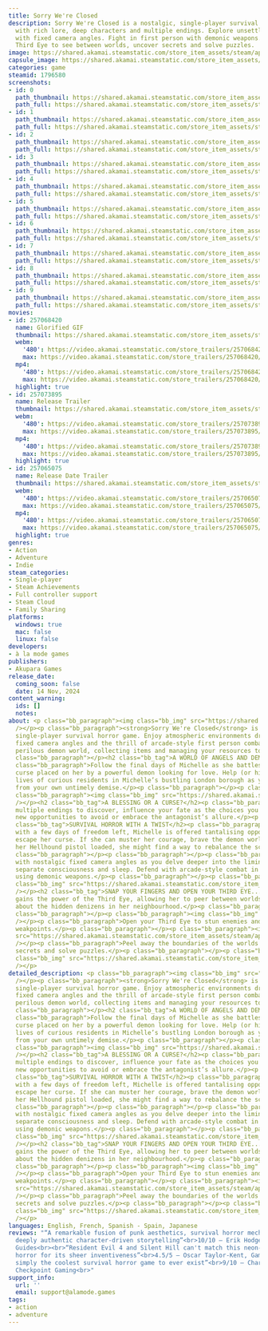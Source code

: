 ```yaml
---
title: Sorry We're Closed
description: Sorry We're Closed is a nostalgic, single-player survival horror game
  with rich lore, deep characters and multiple endings. Explore unsettling locations
  with fixed camera angles. Fight in first person with demonic weapons. Open your
  Third Eye to see between worlds, uncover secrets and solve puzzles.
image: https://shared.akamai.steamstatic.com/store_item_assets/steam/apps/1796580/header.jpg?t=1732828902
capsule_image: https://shared.akamai.steamstatic.com/store_item_assets/steam/apps/1796580/capsule_231x87.jpg?t=1732828902
categories: game
steamid: 1796580
screenshots:
- id: 0
  path_thumbnail: https://shared.akamai.steamstatic.com/store_item_assets/steam/apps/1796580/ss_046a43c4d686ed9a7405e8c32d9030bc5c427423.600x338.jpg?t=1732828902
  path_full: https://shared.akamai.steamstatic.com/store_item_assets/steam/apps/1796580/ss_046a43c4d686ed9a7405e8c32d9030bc5c427423.1920x1080.jpg?t=1732828902
- id: 1
  path_thumbnail: https://shared.akamai.steamstatic.com/store_item_assets/steam/apps/1796580/ss_44e1a413a0455638acfa1e7c15564d550243c662.600x338.jpg?t=1732828902
  path_full: https://shared.akamai.steamstatic.com/store_item_assets/steam/apps/1796580/ss_44e1a413a0455638acfa1e7c15564d550243c662.1920x1080.jpg?t=1732828902
- id: 2
  path_thumbnail: https://shared.akamai.steamstatic.com/store_item_assets/steam/apps/1796580/ss_205a1482cfe81add95e03358068c6b14ea32f689.600x338.jpg?t=1732828902
  path_full: https://shared.akamai.steamstatic.com/store_item_assets/steam/apps/1796580/ss_205a1482cfe81add95e03358068c6b14ea32f689.1920x1080.jpg?t=1732828902
- id: 3
  path_thumbnail: https://shared.akamai.steamstatic.com/store_item_assets/steam/apps/1796580/ss_2ec72d398f2d6a48eb75cdf18f54260b39d60b9c.600x338.jpg?t=1732828902
  path_full: https://shared.akamai.steamstatic.com/store_item_assets/steam/apps/1796580/ss_2ec72d398f2d6a48eb75cdf18f54260b39d60b9c.1920x1080.jpg?t=1732828902
- id: 4
  path_thumbnail: https://shared.akamai.steamstatic.com/store_item_assets/steam/apps/1796580/ss_51baefc9613aaa46ea274db0b34fdeba86f2295b.600x338.jpg?t=1732828902
  path_full: https://shared.akamai.steamstatic.com/store_item_assets/steam/apps/1796580/ss_51baefc9613aaa46ea274db0b34fdeba86f2295b.1920x1080.jpg?t=1732828902
- id: 5
  path_thumbnail: https://shared.akamai.steamstatic.com/store_item_assets/steam/apps/1796580/ss_1fcf82f67d54c6d294c23d1bbf7b8b09241642bb.600x338.jpg?t=1732828902
  path_full: https://shared.akamai.steamstatic.com/store_item_assets/steam/apps/1796580/ss_1fcf82f67d54c6d294c23d1bbf7b8b09241642bb.1920x1080.jpg?t=1732828902
- id: 6
  path_thumbnail: https://shared.akamai.steamstatic.com/store_item_assets/steam/apps/1796580/ss_ee25388a6223b7529547f31342f56139f9c6be4e.600x338.jpg?t=1732828902
  path_full: https://shared.akamai.steamstatic.com/store_item_assets/steam/apps/1796580/ss_ee25388a6223b7529547f31342f56139f9c6be4e.1920x1080.jpg?t=1732828902
- id: 7
  path_thumbnail: https://shared.akamai.steamstatic.com/store_item_assets/steam/apps/1796580/ss_6570d492bef419104adaf1c35de62437e82f50ce.600x338.jpg?t=1732828902
  path_full: https://shared.akamai.steamstatic.com/store_item_assets/steam/apps/1796580/ss_6570d492bef419104adaf1c35de62437e82f50ce.1920x1080.jpg?t=1732828902
- id: 8
  path_thumbnail: https://shared.akamai.steamstatic.com/store_item_assets/steam/apps/1796580/ss_f09b7daa509bf8dc45e16ae8d75053fe1d2a909d.600x338.jpg?t=1732828902
  path_full: https://shared.akamai.steamstatic.com/store_item_assets/steam/apps/1796580/ss_f09b7daa509bf8dc45e16ae8d75053fe1d2a909d.1920x1080.jpg?t=1732828902
- id: 9
  path_thumbnail: https://shared.akamai.steamstatic.com/store_item_assets/steam/apps/1796580/ss_080fe2bfe941d396a6fc1344670897af0dbf9322.600x338.jpg?t=1732828902
  path_full: https://shared.akamai.steamstatic.com/store_item_assets/steam/apps/1796580/ss_080fe2bfe941d396a6fc1344670897af0dbf9322.1920x1080.jpg?t=1732828902
movies:
- id: 257068420
  name: Glorified GIF
  thumbnail: https://shared.akamai.steamstatic.com/store_item_assets/steam/apps/257068420/0ab077a33d519e297a3e7ebbab3ec25b4d4ed89f/movie_600x337.jpg?t=1729887400
  webm:
    '480': https://video.akamai.steamstatic.com/store_trailers/257068420/movie480_vp9.webm?t=1729887400
    max: https://video.akamai.steamstatic.com/store_trailers/257068420/movie_max_vp9.webm?t=1729887400
  mp4:
    '480': https://video.akamai.steamstatic.com/store_trailers/257068420/movie480.mp4?t=1729887400
    max: https://video.akamai.steamstatic.com/store_trailers/257068420/movie_max.mp4?t=1729887400
  highlight: true
- id: 257073895
  name: Release Trailer
  thumbnail: https://shared.akamai.steamstatic.com/store_item_assets/steam/apps/257073895/821037c83ef40790f1bc965d30b746ecf52676d0/movie_600x337.jpg?t=1731606976
  webm:
    '480': https://video.akamai.steamstatic.com/store_trailers/257073895/movie480_vp9.webm?t=1731606976
    max: https://video.akamai.steamstatic.com/store_trailers/257073895/movie_max_vp9.webm?t=1731606976
  mp4:
    '480': https://video.akamai.steamstatic.com/store_trailers/257073895/movie480.mp4?t=1731606976
    max: https://video.akamai.steamstatic.com/store_trailers/257073895/movie_max.mp4?t=1731606976
  highlight: true
- id: 257065075
  name: Release Date Trailer
  thumbnail: https://shared.akamai.steamstatic.com/store_item_assets/steam/apps/257065075/15860acd144672c8f7c2355bea6045736e9b4362/movie_600x337.jpg?t=1731606981
  webm:
    '480': https://video.akamai.steamstatic.com/store_trailers/257065075/movie480_vp9.webm?t=1731606981
    max: https://video.akamai.steamstatic.com/store_trailers/257065075/movie_max_vp9.webm?t=1731606981
  mp4:
    '480': https://video.akamai.steamstatic.com/store_trailers/257065075/movie480.mp4?t=1731606981
    max: https://video.akamai.steamstatic.com/store_trailers/257065075/movie_max.mp4?t=1731606981
  highlight: true
genres:
- Action
- Adventure
- Indie
steam_categories:
- Single-player
- Steam Achievements
- Full controller support
- Steam Cloud
- Family Sharing
platforms:
  windows: true
  mac: false
  linux: false
developers:
- à la mode games
publishers:
- Akupara Games
release_date:
  coming_soon: false
  date: 14 Nov, 2024
content_warning:
  ids: []
  notes:
about: <p class="bb_paragraph"><img class="bb_img" src="https://shared.akamai.steamstatic.com/store_item_assets/steam/apps/1796580/extras/swc_-_banner.png?t=1732828902"
  /></p><p class="bb_paragraph"><strong>Sorry We're Closed</strong> is a nostalgic,
  single-player survival horror game. Enjoy atmospheric environments driven by classic
  fixed camera angles and the thrill of arcade-style first person combat. Enter the
  perilous demon world, collecting items and managing your resources to stay alive.</p><p
  class="bb_paragraph"></p><h2 class="bb_tag">A WORLD OF ANGELS AND DEMONS</h2><p
  class="bb_paragraph">Follow the final days of Michelle as she battles to break the
  curse placed on her by a powerful demon looking for love. Help (or hinder!) the
  lives of curious residents in Michelle’s bustling London borough as you pursue freedom
  from your own untimely demise.</p><p class="bb_paragraph"></p><p class="bb_paragraph"></p><p
  class="bb_paragraph"><img class="bb_img" src="https://shared.akamai.steamstatic.com/store_item_assets/steam/apps/1796580/extras/swc_-_character.gif?t=1732828902"
  /></p><h2 class="bb_tag">A BLESSING OR A CURSE?</h2><p class="bb_paragraph">With
  multiple endings to discover, influence your fate as the choices you make will open
  new opportunities to avoid or embrace the antagonist’s allure.</p><p class="bb_paragraph"></p><h2
  class="bb_tag">SURVIVAL HORROR WITH A TWIST</h2><p class="bb_paragraph">Taunted
  with a few days of freedom left, Michelle is offered tantalising opportunities to
  escape her curse. If she can muster her courage, brave the demon world, and keep
  her Hellhound pistol loaded, she might find a way to rebalance the scales of destiny.</p><p
  class="bb_paragraph"></p><p class="bb_paragraph"></p><p class="bb_paragraph">Explore
  with nostalgic fixed camera angles as you delve deeper into the liminal cracks that
  separate consciousness and sleep. Defend with arcade-style combat in first person
  using demonic weapons.</p><p class="bb_paragraph"></p><p class="bb_paragraph"><img
  class="bb_img" src="https://shared.akamai.steamstatic.com/store_item_assets/steam/apps/1796580/extras/swc_-_combat.gif?t=1732828902"
  /></p><h2 class="bb_tag">SNAP YOUR FINGERS AND OPEN YOUR THIRD EYE...</h2><p class="bb_paragraph">Michelle
  gains the power of the Third Eye, allowing her to peer between worlds and learn
  about the hidden denizens in her neighbourhood.</p><p class="bb_paragraph"></p><p
  class="bb_paragraph"></p><p class="bb_paragraph"><img class="bb_img" src="https://shared.akamai.steamstatic.com/store_item_assets/steam/apps/1796580/extras/swc_-_worlds.gif?t=1732828902"
  /></p><p class="bb_paragraph">Open your Third Eye to stun enemies and reveal their
  weakpoints.</p><p class="bb_paragraph"></p><p class="bb_paragraph"><img class="bb_img"
  src="https://shared.akamai.steamstatic.com/store_item_assets/steam/apps/1796580/extras/swc_-_weakpoints.gif?t=1732828902"
  /></p><p class="bb_paragraph">Peel away the boundaries of the worlds to uncover
  secrets and solve puzzles.</p><p class="bb_paragraph"></p><p class="bb_paragraph"><img
  class="bb_img" src="https://shared.akamai.steamstatic.com/store_item_assets/steam/apps/1796580/extras/swc_-_vision.gif?t=1732828902"
  /></p>
detailed_description: <p class="bb_paragraph"><img class="bb_img" src="https://shared.akamai.steamstatic.com/store_item_assets/steam/apps/1796580/extras/swc_-_banner.png?t=1732828902"
  /></p><p class="bb_paragraph"><strong>Sorry We're Closed</strong> is a nostalgic,
  single-player survival horror game. Enjoy atmospheric environments driven by classic
  fixed camera angles and the thrill of arcade-style first person combat. Enter the
  perilous demon world, collecting items and managing your resources to stay alive.</p><p
  class="bb_paragraph"></p><h2 class="bb_tag">A WORLD OF ANGELS AND DEMONS</h2><p
  class="bb_paragraph">Follow the final days of Michelle as she battles to break the
  curse placed on her by a powerful demon looking for love. Help (or hinder!) the
  lives of curious residents in Michelle’s bustling London borough as you pursue freedom
  from your own untimely demise.</p><p class="bb_paragraph"></p><p class="bb_paragraph"></p><p
  class="bb_paragraph"><img class="bb_img" src="https://shared.akamai.steamstatic.com/store_item_assets/steam/apps/1796580/extras/swc_-_character.gif?t=1732828902"
  /></p><h2 class="bb_tag">A BLESSING OR A CURSE?</h2><p class="bb_paragraph">With
  multiple endings to discover, influence your fate as the choices you make will open
  new opportunities to avoid or embrace the antagonist’s allure.</p><p class="bb_paragraph"></p><h2
  class="bb_tag">SURVIVAL HORROR WITH A TWIST</h2><p class="bb_paragraph">Taunted
  with a few days of freedom left, Michelle is offered tantalising opportunities to
  escape her curse. If she can muster her courage, brave the demon world, and keep
  her Hellhound pistol loaded, she might find a way to rebalance the scales of destiny.</p><p
  class="bb_paragraph"></p><p class="bb_paragraph"></p><p class="bb_paragraph">Explore
  with nostalgic fixed camera angles as you delve deeper into the liminal cracks that
  separate consciousness and sleep. Defend with arcade-style combat in first person
  using demonic weapons.</p><p class="bb_paragraph"></p><p class="bb_paragraph"><img
  class="bb_img" src="https://shared.akamai.steamstatic.com/store_item_assets/steam/apps/1796580/extras/swc_-_combat.gif?t=1732828902"
  /></p><h2 class="bb_tag">SNAP YOUR FINGERS AND OPEN YOUR THIRD EYE...</h2><p class="bb_paragraph">Michelle
  gains the power of the Third Eye, allowing her to peer between worlds and learn
  about the hidden denizens in her neighbourhood.</p><p class="bb_paragraph"></p><p
  class="bb_paragraph"></p><p class="bb_paragraph"><img class="bb_img" src="https://shared.akamai.steamstatic.com/store_item_assets/steam/apps/1796580/extras/swc_-_worlds.gif?t=1732828902"
  /></p><p class="bb_paragraph">Open your Third Eye to stun enemies and reveal their
  weakpoints.</p><p class="bb_paragraph"></p><p class="bb_paragraph"><img class="bb_img"
  src="https://shared.akamai.steamstatic.com/store_item_assets/steam/apps/1796580/extras/swc_-_weakpoints.gif?t=1732828902"
  /></p><p class="bb_paragraph">Peel away the boundaries of the worlds to uncover
  secrets and solve puzzles.</p><p class="bb_paragraph"></p><p class="bb_paragraph"><img
  class="bb_img" src="https://shared.akamai.steamstatic.com/store_item_assets/steam/apps/1796580/extras/swc_-_vision.gif?t=1732828902"
  /></p>
languages: English, French, Spanish - Spain, Japanese
reviews: "“A remarkable fusion of punk aesthetics, survival horror mechanics, and
  deeply authentic character-driven storytelling”<br>10/10 – Erik Hodges, Try Hard
  Guides<br><br>“Resident Evil 4 and Silent Hill can't match this neon-soaked survival
  horror for its sheer inventiveness”<br>4.5/5 – Oscar Taylor-Kent, GamesRadar+<br><br>“Quite
  simply the coolest survival horror game to ever exist”<br>9/10 – Charlie Kelly,
  Checkpoint Gaming<br>"
support_info:
  url: ''
  email: support@alamode.games
tags:
- action
- adventure
---
```

